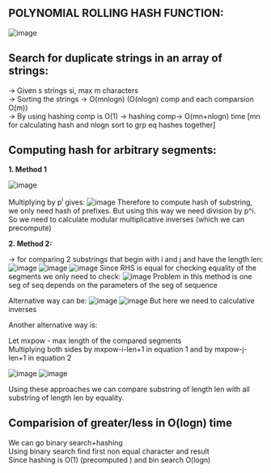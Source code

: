 **POLYNOMIAL ROLLING HASH FUNCTION:**
--
![image](https://user-images.githubusercontent.com/94597499/175011158-bdb00ea6-7f69-4f79-9841-cff3613c3169.png)

**Search for duplicate strings in an array of strings:**
--
-> Given s strings si, max m characters\
-> Sorting the strings -> O(mnlogn) (O(nlogn) comp and each comparsion O(m))\
-> By using hashing comp is O(1) -> hashing comp-> O(mn+nlogn) time [mn for calculating hash and nlogn sort to grp eq hashes together]

**Computing hash for arbitrary segments:**
--

**1. Method 1**


![image](https://user-images.githubusercontent.com/94597499/175012062-e569aa6b-6a27-416b-b12a-eb8553563eae.png)

Multiplying by p<sup>i</sup> gives:
![image](https://user-images.githubusercontent.com/94597499/175012178-dc9c644c-5a51-4754-940e-71430a4ae184.png)
Therefore to compute hash of substring, we only need hash of prefixes. But using this way we need division by p^i. So we need to calculate modular multiplicative inverses (which we can precompute)

**2. Method 2:**

-> for comparing 2 substrings that begin with i and j and have the length len:
![image](https://user-images.githubusercontent.com/94597499/175013181-17596ecb-e001-41e3-b516-56c1b474497c.png)
![image](https://user-images.githubusercontent.com/94597499/175013207-f1be997c-027b-4fbb-bb24-756ca69782c6.png)
![image](https://user-images.githubusercontent.com/94597499/175013255-533273fe-c690-4502-9b34-7b09013df909.png)
Since RHS is equal for checking equality of the segments we only need to check:
![image](https://user-images.githubusercontent.com/94597499/175013421-64e58ec6-fc0c-4012-9c53-b88554a7251e.png)
Problem in this method is one seg of seq depends on the parameters of the seg of sequence 

Alternative way can be:
![image](https://user-images.githubusercontent.com/94597499/175013686-93e0c506-97a5-4ee2-a1db-ee5c92ea6e67.png)
![image](https://user-images.githubusercontent.com/94597499/175013712-3a5fdf43-f3d3-4970-b472-8d9b17ac8a16.png)
But here we need to calculative inverses 

Another alternative way is:

Let mxpow - max length of the compared segments\
Multiplying both sides by mxpow-i-len+1 in equation 1 and by mxpow-j-len+1 in equation 2

![image](https://user-images.githubusercontent.com/94597499/175014608-4f4e69c2-804f-473a-a1bd-866662359c9d.png)
![image](https://user-images.githubusercontent.com/94597499/175014658-5b2dc485-7540-457b-828f-49bf0c728dd1.png)

Using these approaches we can compare substring of length len with all substring of length len by equality.

**Comparision of greater/less in O(logn) time**
--
We can go binary search+hashing\
Using binary search find first non equal character and result\
Since hashing is O(1) (precomputed ) and bin search O(logn)
